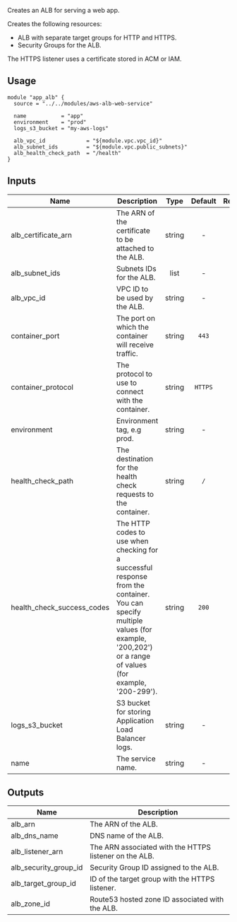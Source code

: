 <!-- BEGINNING OF PRE-COMMIT-TERRAFORM DOCS HOOK -->
Creates an ALB for serving a web app.

Creates the following resources:

* ALB with separate target groups for HTTP and HTTPS.
* Security Groups for the ALB.

The HTTPS listener uses a certificate stored in ACM or IAM.

## Usage

```hcl
module "app_alb" {
  source = "../../modules/aws-alb-web-service"

  name           = "app"
  environment    = "prod"
  logs_s3_bucket = "my-aws-logs"

  alb_vpc_id             = "${module.vpc.vpc_id}"
  alb_subnet_ids         = "${module.vpc.public_subnets}"
  alb_health_check_path  = "/health"
}
```


## Inputs

| Name | Description | Type | Default | Required |
|------|-------------|:----:|:-----:|:-----:|
| alb_certificate_arn | The ARN of the certificate to be attached to the ALB. | string | - | yes |
| alb_subnet_ids | Subnets IDs for the ALB. | list | - | yes |
| alb_vpc_id | VPC ID to be used by the ALB. | string | - | yes |
| container_port | The port on which the container will receive traffic. | string | `443` | no |
| container_protocol | The protocol to use to connect with the container. | string | `HTTPS` | no |
| environment | Environment tag, e.g prod. | string | - | yes |
| health_check_path | The destination for the health check requests to the container. | string | `/` | no |
| health_check_success_codes | The HTTP codes to use when checking for a successful response from the container. You can specify multiple values (for example, '200,202') or a range of values (for example, '200-299'). | string | `200` | no |
| logs_s3_bucket | S3 bucket for storing Application Load Balancer logs. | string | - | yes |
| name | The service name. | string | - | yes |

## Outputs

| Name | Description |
|------|-------------|
| alb_arn | The ARN of the ALB. |
| alb_dns_name | DNS name of the ALB. |
| alb_listener_arn | The ARN associated with the HTTPS listener on the ALB. |
| alb_security_group_id | Security Group ID assigned to the ALB. |
| alb_target_group_id | ID of the target group with the HTTPS listener. |
| alb_zone_id | Route53 hosted zone ID associated with the ALB. |

<!-- END OF PRE-COMMIT-TERRAFORM DOCS HOOK -->

